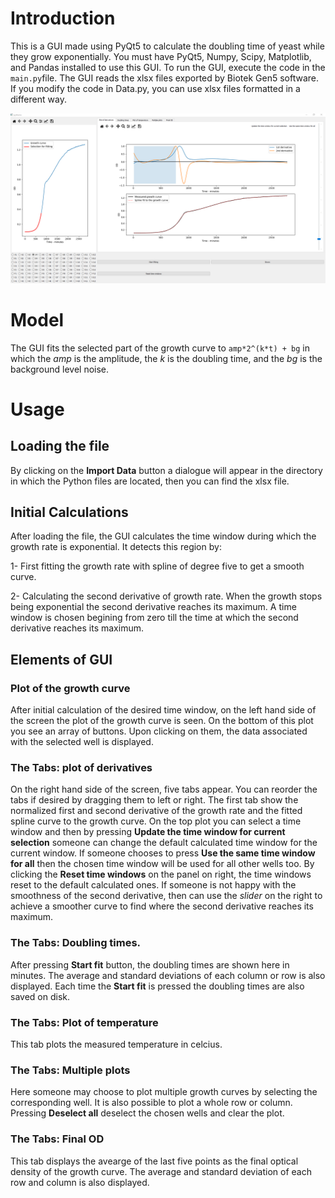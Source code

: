 # Introduction
This is a GUI made using PyQt5 to calculate the doubling time of yeast while they grow exponentially. 
You must have PyQt5, Numpy, Scipy, Matplotlib, and Pandas installed to use this GUI. To run the GUI, execute the code in the `main.py`file.
The GUI reads the xlsx files exported by Biotek Gen5 software.
If you modify the code in Data.py, you can use xlsx files formatted in a different way.

![Screenshot of the GUI](https://github.com/Reza31415/Growth-Rate-Analysis/blob/main/Docs/Screenshots/Main%20Window.png)

# Model
The GUI fits the selected part of the growth curve to `amp*2^(k*t) + bg` in which the *amp* is the amplitude, the *k* is the doubling time, and the *bg* is the background level noise.
# Usage
## Loading the file
By clicking on the **Import Data** button a dialogue will appear in the directory in which the Python files are located, then you can find the xlsx file.
## Initial Calculations
After loading the file, the GUI calculates the time window during which the growth rate is exponential. It detects this region by:

1- First fitting the growth rate with spline of degree five to get a smooth curve.

2- Calculating the second derivative of growth rate. When the growth stops being exponential the second derivative reaches its maximum. A time window is chosen begining from zero till the time at which the second derivative reaches its maximum.
## Elements of GUI
### Plot of the growth curve
After initial calculation of the desired time window, on the left hand side of the screen the plot of the growth curve is seen. On the bottom of this plot you see an array of buttons. Upon clicking on them, the data associated with the selected well is displayed.
### The Tabs: plot of derivatives
On the right hand side of the screen, five tabs appear. You can reorder the tabs if desired by dragging them to left or right.
The first tab show the normalized first and second derivative of the growth rate and the fitted spline curve to the growth curve. On the top plot you can select a time window and then by pressing **Update the time window for current selection** someone can change the default calculated time window for the current window. If someone chooses to press **Use the same time window for all** then the chosen time window will be used for all other wells too.
By clicking the **Reset time windows** on the panel on right, the time windows reset to the default calculated ones. If someone is not happy with the smoothness of the second derivative, then can use the *slider* on the right to achieve a smoother curve to find where the second derivative reaches its maximum. 
### The Tabs: Doubling times.
After pressing **Start fit** button, the doubling times are shown here in minutes. The average and standard deviations of each column or row is also displayed. Each time the **Start fit** is pressed the doubling times are also saved on disk.
### The Tabs: Plot of temperature
This tab plots the measured temperature in celcius.
### The Tabs: Multiple plots
Here someone may choose to plot multiple growth curves by selecting the corresponding well. It is also possible to plot a whole row or column. Pressing **Deselect all** deselect the chosen wells and clear the plot.
### The Tabs: Final OD
This tab displays the avearge of the last five points as the final optical density of the growth curve. The average and standard deviation of each row and column is also displayed.



